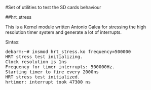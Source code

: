 #Set of utilities to test the SD cards behaviour

##hrt_stress

This is a Kernel module written Antonio Galea for stressing the high resolution timer system
and generate a lot of interrupts. 

Sintax:

<pre>
debarm:~# insmod hrt_stress.ko frequency=500000
HRT stress test initializing.
Clock resolution is 1ns
Frequency for timer interrupts: 500000Hz.
Starting timer to fire every 2000ns
HRT stress test initialized.
hrtimer: interrupt took 47300 ns
</pre>
